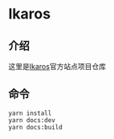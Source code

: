 # Ikaros

## 介绍

这里是[Ikaros](https://github.com/ikaros-dev/ikaros)官方站点项目仓库

## 命令

```yarn
yarn install
yarn docs:dev
yarn docs:build
```
